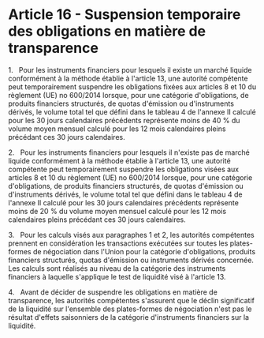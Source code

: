 # Article 16 - Suspension temporaire des obligations en matière de transparence


1.   Pour les instruments financiers pour lesquels il existe un marché liquide conformément à la méthode établie à l'article 13, une autorité compétente peut temporairement suspendre les obligations fixées aux articles 8 et 10 du règlement (UE) no 600/2014 lorsque, pour une catégorie d'obligations, de produits financiers structurés, de quotas d'émission ou d'instruments dérivés, le volume total tel que défini dans le tableau 4 de l'annexe II calculé pour les 30 jours calendaires précédents représente moins de 40 % du volume moyen mensuel calculé pour les 12 mois calendaires pleins précédant ces 30 jours calendaires.

2.   Pour les instruments financiers pour lesquels il n'existe pas de marché liquide conformément à la méthode établie à l'article 13, une autorité compétente peut temporairement suspendre les obligations visées aux articles 8 et 10 du règlement (UE) no 600/2014 lorsque, pour une catégorie d'obligations, de produits financiers structurés, de quotas d'émission ou d'instruments dérivés, le volume total tel que défini dans le tableau 4 de l'annexe II calculé pour les 30 jours calendaires précédents représente moins de 20 % du volume moyen mensuel calculé pour les 12 mois calendaires pleins précédant ces 30 jours calendaires.

3.   Pour les calculs visés aux paragraphes 1 et 2, les autorités compétentes prennent en considération les transactions exécutées sur toutes les plates-formes de négociation dans l'Union pour la catégorie d'obligations, produits financiers structurés, quotas d'émission ou instruments dérivés concernée. Les calculs sont réalisés au niveau de la catégorie des instruments financiers à laquelle s'applique le test de liquidité visé à l'article 13.

4.   Avant de décider de suspendre les obligations en matière de transparence, les autorités compétentes s'assurent que le déclin significatif de la liquidité sur l'ensemble des plates-formes de négociation n'est pas le résultat d'effets saisonniers de la catégorie d'instruments financiers sur la liquidité.
